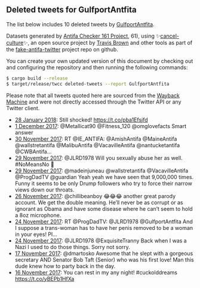 ## Deleted tweets for GulfportAntfita

The list below includes 10 deleted tweets by
[GulfportAntfita](https://twitter.com/GulfportAntfita).



Datasets generated by [Antifa Checker 161 Project](https://twitter.com/antifacheck161), 61), using ✨[cancel-culture](https://github.com/travisbrown/cancel-culture)✨, an open source project by 
[Travis Brown](https://twitter.com/travisbrown) and other tools as part of the 
[fake-antifa-twitter](https://github.com/antifacheck161/fake-antifa-twitter) project repo on github.

You can create your own updated version of this document by checking out and configuring the
repository and then running the following commands:

```bash
$ cargo build --release
$ target/release/twcc deleted-tweets --report GulfportAntfita
```

Please note that all tweets quoted here are sourced from the
[Wayback Machine](https://web.archive.org) and were not directly accessed through the Twitter API or
any Twitter client.

* [28 January 2018](https://web.archive.org/web/20180128025428/https://twitter.com/GulfportAntfita/status/957446751274831873): Still shocked! https://t.co/pba1Efsjfd <!--957446751274831873-->
* [ 1 December 2017](https://web.archive.org/web/20171201171019/https://twitter.com/GulfportAntfita/status/936643636774785025): @Metallicat90 @Fitness_120 @omglovefacts Smart answer <!--936643636774785025-->
* [30 November 2017](https://web.archive.org/web/20171130195503/https://twitter.com/GulfportAntfita/status/936322705393180672): RT @IE_ANTIFA: @AmishAntifa @MaineAntifa @wallstretantifa @MalibuAntifa @VacavilleAntifa @nantucketantifa @CWBAntifa…  <!--936322705393180672-->
* [29 November 2017](https://web.archive.org/web/20171129192125/https://twitter.com/GulfportAntfita/status/935951853426298885): @JLRD1978 Will you sexually abuse her as well. #NoMeansNo 🤫 <!--935951853426298885-->
* [29 November 2017](https://web.archive.org/web/20171129011854/https://twitter.com/GulfportAntfita/status/935679429212286976): @madeinjuneau @wallstretantifa @VacavilleAntifa @ProgDadTV @guardian Yeah yeah we have seen that 9,000,000 times. Funny it seems to be only Drump followers who try to force their narrow views down our throats. <!--935679429212286976-->
* [26 November 2017](https://web.archive.org/web/20171126164917/https://twitter.com/GulfportAntfita/status/934826404226719744): @chillibeanboy 😂😂😂 another great parody account. We get the double meaning. He’ll never be as corrupt or as ignorant as Obama and have some disease where he can’t seem to hold a 8oz microphone. <!--934826404226719744-->
* [24 November 2017](https://web.archive.org/web/20171124163013/https://twitter.com/GulfportAntfita/status/934096830236971008): RT @ProgDadTV: @JLRD1978 @GulfportAntfita And I suppose a trans-woman has to have her penis removed to be a woman in your eyes! Pl…  <!--934096830236971008-->
* [24 November 2017](https://web.archive.org/web/20171124013713/https://twitter.com/GulfportAntfita/status/933872099407683585): @JLRD1978 @ExquisiteTranny Back when I was a Nazi I used to do those things. Sorry not sorry. <!--933872099407683585-->
* [17 November 2017](https://web.archive.org/web/20171117174145/https://twitter.com/GulfportAntfita/status/931578117134733313): @dmartosko Awesome that he slept with a gorgeous secretary AND Senator Bob Taft (Senior) who was his first love! Man this dude knew how to party back in the day. <!--931578117134733313-->
* [16 November 2017](https://web.archive.org/web/20171116233052/https://twitter.com/GulfportAntfita/status/931303587325526016): You can rest in my any night! #cuckolddreams https://t.co/yBEPb1HfXa <!--931303587325526016-->
